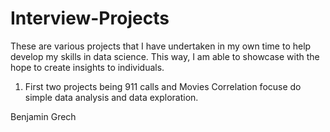 # Interview-Projects
These are various projects that I have undertaken in my own time to help develop my skills in data science. This way, I am able to showcase with the hope to create insights  to individuals. 

1. First two projects being 911 calls and Movies Correlation focuse do simple data analysis and data exploration.


Benjamin Grech
